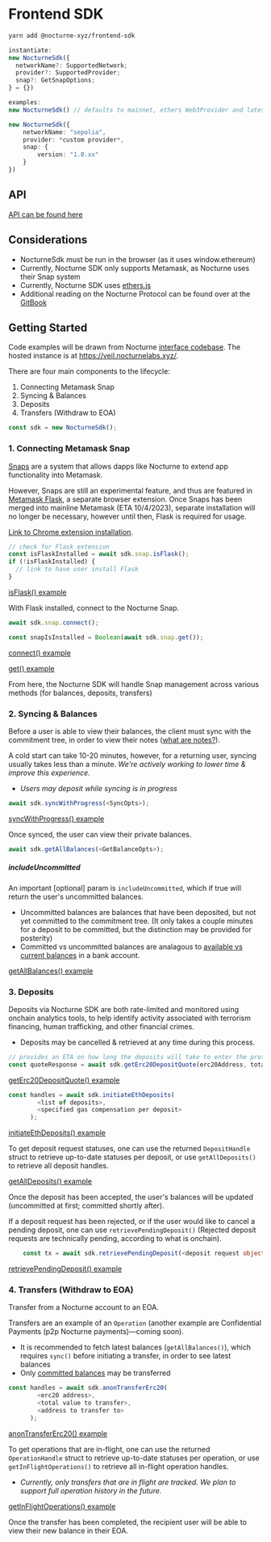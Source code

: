 # Frontend SDK

```bash
yarn add @nocturne-xyz/frontend-sdk
```

```ts
instantiate:
new NocturneSdk({
  networkName?: SupportedNetwork;
  provider?: SupportedProvider;
  snap?: GetSnapOptions;
} = {})

examples:
new NocturneSdk() // defaults to mainnet, ethers Web3Provider and latest version of Nocturne Snap

new NocturneSdk({
    networkName: "sepolia",
    provider: *custom provider*,
    snap: {
        version: "1.0.xx"
    }
})
```

## API

[API can be found here](https://github.com/nocturne-xyz/monorepo/blob/main/packages/frontend-sdk/src/api.ts)

## Considerations

- NocturneSdk must be run in the browser (as it uses window.ethereum)
- Currently, Nocturne SDK only supports Metamask, as Nocturne uses their Snap system
- Currently, Nocturne SDK uses [ethers.js](https://github.com/ethers-io/ethers.js)
- Additional reading on the Nocturne Protocol can be found over at the [GitBook](https://nocturne-xyz.gitbook.io/nocturne/the-nocturne-protocol/overview)

## Getting Started

Code examples will be drawn from Nocturne [interface codebase](https://github.com/nocturne-xyz/interface/tree/frontend-sdk-readme-freeze). The hosted instance is at https://veil.nocturnelabs.xyz/.

There are four main components to the lifecycle:

1. Connecting Metamask Snap
2. Syncing & Balances
3. Deposits
4. Transfers (Withdraw to EOA)

```ts
const sdk = new NocturneSdk();
```

### 1. Connecting Metamask Snap

[Snaps](https://docs.metamask.io/snaps/) are a system that allows dapps like Nocturne to extend app functionality into Metamask.

However, Snaps are still an experimental feature, and thus are featured in [Metamask Flask](https://metamask.io/flask/), a separate browser extension. Once Snaps has been merged into mainline Metamask (ETA 10/4/2023), separate installation will no longer be necessary, however until then, Flask is required for usage.

[Link to Chrome extension installation](https://chrome.google.com/webstore/detail/metamask-flask-developmen/ljfoeinjpaedjfecbmggjgodbgkmjkjk).

```ts
// check for Flask extension
const isFlaskInstalled = await sdk.snap.isFlask();
if (!isFlaskInstalled) {
  // link to have user install Flask
}
```

[isFlask() example](https://github.com/nocturne-xyz/interface/blob/frontend-sdk-readme-freeze/src/config/zustand/metamask/store.ts#L31)

With Flask installed, connect to the Nocturne Snap.

```ts
await sdk.snap.connect();

const snapIsInstalled = Boolean(await sdk.snap.get());
```

[connect() example](https://github.com/nocturne-xyz/interface/blob/frontend-sdk-readme-freeze/src/hooks/useWalletAndNetwork.ts#L69)

[get() example](https://github.com/nocturne-xyz/interface/blob/frontend-sdk-readme-freeze/src/config/zustand/metamask/store.ts#L34)

From here, the Nocturne SDK will handle Snap management across various methods (for balances, deposits, transfers)

### 2. Syncing & Balances

Before a user is able to view their balances, the client must sync with the commitment tree, in order to view their notes ([what are notes?](https://nocturne-xyz.gitbook.io/nocturne/the-nocturne-protocol/preliminaries/notes-nullifiers-and-joinsplits)).

A cold start can take 10-20 minutes, however, for a returning user, syncing usually takes less than a minute. _We're actively working to lower time & improve this experience._

- _Users may deposit while syncing is in progress_

```ts
await sdk.syncWithProgress(<SyncOpts>);
```

[syncWithProgress() example](https://github.com/nocturne-xyz/interface/blob/frontend-sdk-readme-freeze/src/hooks/store/useSdkSync.ts#L15)

Once synced, the user can view their private balances.

```ts
await sdk.getAllBalances(<GetBalanceOpts>);
```

##### includeUncommitted

An important [optional] param is `includeUncommitted`, which if true will return the user's uncommitted balances.

- Uncommitted balances are balances that have been deposited, but not yet committed to the commitment tree. (It only takes a couple minutes for a deposit to be committed, but the distinction may be provided for posterity)
- Committed vs uncommitted balances are analagous to [available vs current balances](https://www.investopedia.com/terms/a/available-balance.asp#:~:text=In%20a%20checking%20account%2C%20the,to%20the%20available%20balance%20amount.) in a bank account.

[getAllBalances() example](https://github.com/nocturne-xyz/interface/blob/frontend-sdk-readme-freeze/src/config/zustand/store.ts#L36-L85)

### 3. Deposits

Deposits via Nocturne SDK are both rate-limited and monitored using onchain analytics tools, to help identify activity associated with terrorism
financing, human trafficking, and other financial
crimes.

- Deposits may be cancelled & retrieved at any time during this process.

```ts
// provides an ETA on how long the deposits will take to enter the protocol.
const quoteResponse = await sdk.getErc20DepositQuote(erc20Address, totalValue);
```

[getErc20DepositQuote() example](https://github.com/nocturne-xyz/interface/blob/frontend-sdk-readme-freeze/src/hooks/useDepositQuote.ts#L37)

```ts
const handles = await sdk.initiateEthDeposits(
        <list of deposits>,
        <specified gas compensation per deposit>
      );
```

[initiateEthDeposits() example](<https://github.com/nocturne-xyz/interface/blob/frontend-sdk-readme-freeze/src/app/(DepositAndTransfer)/(Deposit)/DepositForm.tsx#L30>)

To get deposit request statuses, one can use the returned `DepositHandle` struct to retrieve up-to-date statuses per deposit, or use `getAllDeposits()` to retrieve all deposit handles.

[getAllDeposits() example](https://github.com/nocturne-xyz/interface/blob/frontend-sdk-readme-freeze/src/config/zustand/store.ts#L105)

Once the deposit has been accepted, the user's balances will be updated (uncommitted at first; committed shortly after).

If a deposit request has been rejected, or if the user would like to cancel a pending deposit, one can use `retrievePendingDeposit()` (Rejected deposit requests are technically pending, according to what is onchain).

```ts
    const tx = await sdk.retrievePendingDeposit(<deposit request object>);
```

[retrievePendingDeposit() example](<https://github.com/nocturne-xyz/interface/blob/frontend-sdk-readme-freeze/src/app/(Slideover)/(Deposits)/DepositListItem.tsx#L140>)

### 4. Transfers (Withdraw to EOA)

Transfer from a Nocturne account to an EOA.

Transfers are an example of an `Operation` (another example are Confidential Payments (p2p Nocturne payments)—coming soon).

- It is recommended to fetch latest balances (`getAllBalances()`), which requires `sync()` before initiating a transfer, in order to see latest balances
- Only [committed balances](#includeUncommited) may be transferred

```ts
const handles = await sdk.anonTransferErc20(
        <erc20 address>,
        <total value to transfer>,
        <address to transfer to>
      );
```

[anonTransferErc20() example](<https://github.com/nocturne-xyz/interface/blob/frontend-sdk-readme-freeze/src/app/(DepositAndTransfer)/(Transfer)/TransferForm.tsx#L40>)

To get operations that are in-flight, one can use the returned `OperationHandle` struct to retrieve up-to-date statuses per operation, or use `getInFlightOperations()` to retrieve all in-flight operation handles.

- _Currently, only transfers that are in flight are tracked. We plan to support full operation history in the future._

[getInFlightOperations() example](https://github.com/nocturne-xyz/interface/blob/frontend-sdk-readme-freeze/src/config/zustand/store.ts#L198)

Once the transfer has been completed, the recipient user will be able to view their new balance in their EOA.
